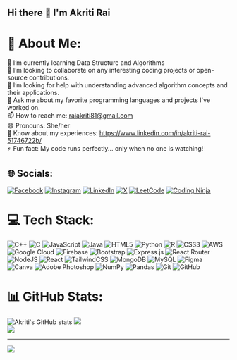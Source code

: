 ## Hi there 👋 I'm Akriti Rai

# 💫 About Me:
🌱 I’m currently learning Data Structure and Algorithms<br>👯 I’m looking to collaborate on any interesting coding projects or open-source contributions.<br>🤔 I’m looking for help with understanding advanced algorithm concepts and their applications.<br>💬 Ask me about my favorite programming languages and projects I've worked on.<br>📫 How to reach me: raiakriti81@gmail.com<br>😄 Pronouns: She/her<br>📄 Know about my experiences: https://www.linkedin.com/in/akriti-rai-51746722b/<br>⚡ Fun fact: My code runs perfectly... only when no one is watching!


## 🌐 Socials:
[![Facebook](https://img.shields.io/badge/Facebook-%231877F2.svg?logo=Facebook&logoColor=white)](https://facebook.com/https://www.facebook.com/profile.php?id=100084630422598) [![Instagram](https://img.shields.io/badge/Instagram-%23E4405F.svg?logo=Instagram&logoColor=white)](https://instagram.com/https://www.instagram.com/akritissbored/) [![LinkedIn](https://img.shields.io/badge/LinkedIn-%230077B5.svg?logo=linkedin&logoColor=white)](https://linkedin.com/in/https://www.linkedin.com/in/akriti-rai-51746722b/) [![X](https://img.shields.io/badge/X-black.svg?logo=X&logoColor=white)](https://x.com/https://x.com/AkritiTweets) [![LeetCode](https://img.shields.io/badge/LeetCode-<Akriti14>-orange?logo=leetcode)](https://leetcode.com/u/Akriti14/)
[![Coding Ninja](https://img.shields.io/badge/Coding%20Ninja-<Akriti_13>-red?logo=data:image/svg+xml;base64,<base64-encoded-logo>)](https://www.naukri.com/code360/profile/Akriti_13)


# 💻 Tech Stack:
![C++](https://img.shields.io/badge/c++-%2300599C.svg?style=plastic&logo=c%2B%2B&logoColor=white) ![C](https://img.shields.io/badge/c-%2300599C.svg?style=plastic&logo=c&logoColor=white) ![JavaScript](https://img.shields.io/badge/javascript-%23323330.svg?style=plastic&logo=javascript&logoColor=%23F7DF1E) ![Java](https://img.shields.io/badge/java-%23ED8B00.svg?style=plastic&logo=openjdk&logoColor=white) ![HTML5](https://img.shields.io/badge/html5-%23E34F26.svg?style=plastic&logo=html5&logoColor=white) ![Python](https://img.shields.io/badge/python-3670A0?style=plastic&logo=python&logoColor=ffdd54) ![R](https://img.shields.io/badge/r-%23276DC3.svg?style=plastic&logo=r&logoColor=white) ![CSS3](https://img.shields.io/badge/css3-%231572B6.svg?style=plastic&logo=css3&logoColor=white) ![AWS](https://img.shields.io/badge/AWS-%23FF9900.svg?style=plastic&logo=amazon-aws&logoColor=white) ![Google Cloud](https://img.shields.io/badge/GoogleCloud-%234285F4.svg?style=plastic&logo=google-cloud&logoColor=white) ![Firebase](https://img.shields.io/badge/firebase-%23039BE5.svg?style=plastic&logo=firebase) ![Bootstrap](https://img.shields.io/badge/bootstrap-%238511FA.svg?style=plastic&logo=bootstrap&logoColor=white) ![Express.js](https://img.shields.io/badge/express.js-%23404d59.svg?style=plastic&logo=express&logoColor=%2361DAFB) ![React Router](https://img.shields.io/badge/React_Router-CA4245?style=plastic&logo=react-router&logoColor=white) ![NodeJS](https://img.shields.io/badge/node.js-6DA55F?style=plastic&logo=node.js&logoColor=white) ![React](https://img.shields.io/badge/react-%2320232a.svg?style=plastic&logo=react&logoColor=%2361DAFB) ![TailwindCSS](https://img.shields.io/badge/tailwindcss-%2338B2AC.svg?style=plastic&logo=tailwind-css&logoColor=white) ![MongoDB](https://img.shields.io/badge/MongoDB-%234ea94b.svg?style=plastic&logo=mongodb&logoColor=white) ![MySQL](https://img.shields.io/badge/mysql-4479A1.svg?style=plastic&logo=mysql&logoColor=white) ![Figma](https://img.shields.io/badge/figma-%23F24E1E.svg?style=plastic&logo=figma&logoColor=white) ![Canva](https://img.shields.io/badge/Canva-%2300C4CC.svg?style=plastic&logo=Canva&logoColor=white) ![Adobe Photoshop](https://img.shields.io/badge/adobe%20photoshop-%2331A8FF.svg?style=plastic&logo=adobe%20photoshop&logoColor=white) ![NumPy](https://img.shields.io/badge/numpy-%23013243.svg?style=plastic&logo=numpy&logoColor=white) ![Pandas](https://img.shields.io/badge/pandas-%23150458.svg?style=plastic&logo=pandas&logoColor=white) ![Git](https://img.shields.io/badge/git-%23F05033.svg?style=plastic&logo=git&logoColor=white) ![GitHub](https://img.shields.io/badge/github-%23121011.svg?style=plastic&logo=github&logoColor=white)
# 📊 GitHub Stats:
![Akriti's GitHub stats](https://github-readme-stats.vercel.app/api?username=anuraghazra&show_icons=true&theme=transparent)
![](https://github-readme-streak-stats.herokuapp.com/?user=iakriti&theme=transparent&hide_border=false)<br/>
![](https://github-readme-stats.vercel.app/api/top-langs/?username=iakriti&theme=transparent&hide_border=false&include_all_commits=true&count_private=true&layout=compact)



---
[![](https://visitcount.itsvg.in/api?id=iakriti&icon=0&color=0)](https://visitcount.itsvg.in)

<!-- Proudly created with GPRM ( https://gprm.itsvg.in ) -->
